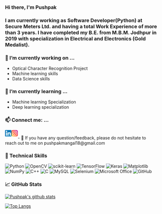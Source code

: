 ### Hi there, I'm Pushpak

<h3 align="left">
I am currently working as Software Developer(Python) at Secure Meters Ltd. and having a total Work Experience of more than 3 years. I have completed my B.E. from M.B.M. Jodhpur in 2019 with specialization in Electrical and Electronics (Gold Medalist). 
</h3> 

### 🔭 I’m currently working on ...
- Optical Character Recognition Project
- Machine learning skills
- Data Science skills
  
### 🌱 I’m currently learning ...
- Machine learning Specialization
- Deep learning specialization

### 📫 Connect me: ...
<a href="www.linkedin.com/in/pushpakmangal1803"><img align="left" src="https://raw.githubusercontent.com/pushpakmangal/pushpakmangal/main/images/linkedin.svg" alt="Pushpak Mangal | LinkedIn" width="21px"/></a>
<a href="https://instagram.com/pushpak_mangal"><img align="left" src="https://raw.githubusercontent.com/pushpakmangal/pushpakmangal/main/images/instagram.svg" alt="Pushpak Mangal | Instagram" width="21px"/></a>

</br>
- 💬 If you have any question/feedback, please do not hesitate to reach out to me on pushpakmangal18@gmail.com 

### 💼 Technical Skills
![Python](https://img.shields.io/badge/python-3670A0?style=for-the-badge&logo=python&logoColor=ffdd54)
![OpenCV](https://img.shields.io/badge/opencv-%23white.svg?style=for-the-badge&logo=opencv&logoColor=white)
![scikit-learn](https://img.shields.io/badge/scikit--learn-%23F7931E.svg?style=for-the-badge&logo=scikit-learn&logoColor=white)
![TensorFlow](https://img.shields.io/badge/TensorFlow-%23FF6F00.svg?style=for-the-badge&logo=TensorFlow&logoColor=white)
![Keras](https://img.shields.io/badge/Keras-%23D00000.svg?style=for-the-badge&logo=Keras&logoColor=white)
![Matplotlib](https://img.shields.io/badge/Matplotlib-%23ffffff.svg?style=for-the-badge&logo=Matplotlib&logoColor=black)
![NumPy](https://img.shields.io/badge/numpy-%23013243.svg?style=for-the-badge&logo=numpy&logoColor=white)
![C++](https://img.shields.io/badge/c++-%2300599C.svg?style=for-the-badge&logo=c%2B%2B&logoColor=white)
![C](https://img.shields.io/badge/c-%2300599C.svg?style=for-the-badge&logo=c&logoColor=white)
![MySQL](https://img.shields.io/badge/mysql-%2300f.svg?style=for-the-badge&logo=mysql&logoColor=white)
![Selenium](https://img.shields.io/badge/-selenium-%43B02A?style=for-the-badge&logo=selenium&logoColor=white)
![Microsoft Office](https://img.shields.io/badge/Microsoft_Office-D83B01?style=for-the-badge&logo=microsoft-office&logoColor=white)
![GitHub](https://img.shields.io/badge/github-%23121011.svg?style=for-the-badge&logo=github&logoColor=white)

### 📈 GitHub Stats 

[![Pushpak's github stats](https://github-readme-stats.vercel.app/api?username=pushpakmangal)](https://github.com/pushpakmangal)

[![Top Langs](https://github-readme-stats.vercel.app/api/top-langs/?username=pushpakmangal&layout=compact)](https://github.com/pushpakmangal)

